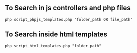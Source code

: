 ## To Search in js controllers and php files

`php script_phpjs_templates.php "folder_path OR file_path"`

## To Search inside html templates

`php script_html_templates.php "folder_path"`
